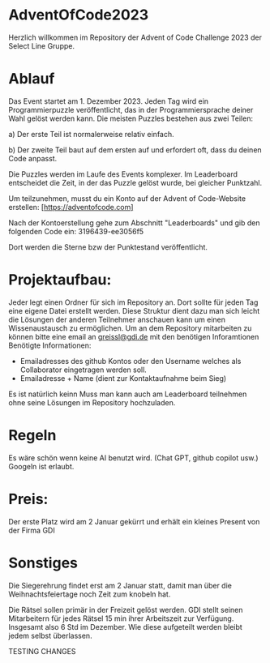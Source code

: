 # AdventOfCode2023

Herzlich willkommen im Repository der Advent of Code Challenge 2023 der Select Line Gruppe.

# Ablauf

Das Event startet am 1. Dezember 2023. Jeden Tag wird ein Programmierpuzzle veröffentlicht, das in der Programmiersprache deiner Wahl gelöst werden kann. Die meisten Puzzles bestehen aus zwei Teilen:

a) Der erste Teil ist normalerweise relativ einfach.

b) Der zweite Teil baut auf dem ersten auf und erfordert oft, dass du deinen Code anpasst.

Die Puzzles werden im Laufe des Events komplexer. Im Leaderboard entscheidet die Zeit, in der das Puzzle gelöst wurde, bei gleicher Punktzahl.

Um teilzunehmen, musst du ein Konto auf der Advent of Code-Website erstellen:  [https://adventofcode.com]

Nach der Kontoerstellung gehe zum Abschnitt "Leaderboards" und gib den folgenden Code ein: 3196439-ee3056f5

Dort werden die Sterne bzw der Punktestand veröffentlicht.

# Projektaufbau:

Jeder legt einen Ordner für sich im Repository an. 
Dort sollte für jeden Tag eine eigene Datei erstellt werden.
Diese Struktur dient dazu man sich leicht die Lösungen der anderen Teilnehmer anschauen kann um einen Wissenaustausch zu ermöglichen.
Um an dem Repository mitarbeiten zu können bitte eine email an greissl@gdi.de mit den benötigen Inforamtionen
Benötigte Informationen:
  - Emailadresses des github Kontos oder den Username welches als Collaborator eingetragen werden soll.
  - Emailadresse + Name (dient zur Kontaktaufnahme beim Sieg) 

Es ist natürlich keinn Muss man kann auch am Leaderboard teilnehmen ohne seine Lösungen im Repository hochzuladen. 

# Regeln

Es wäre schön wenn keine AI benutzt wird. (Chat GPT, github copilot  usw.) 
Googeln ist erlaubt. 

# Preis:

Der erste Platz wird am 2 Januar gekürrt und erhält ein kleines Present von der Firma GDI

# Sonstiges

Die Siegerehrung findet erst am 2 Januar statt, damit man über die Weihnachtsfeiertage noch Zeit zum knobeln hat.

Die Rätsel sollen primär in der Freizeit gelöst werden. GDI stellt seinen Mitarbeitern für jedes Rätsel 15 min ihrer Arbeitszeit zur Verfügung. 
Insgesamt also 6 Std im Dezember. Wie diese aufgeteilt werden bleibt jedem selbst überlassen. 

TESTING CHANGES

